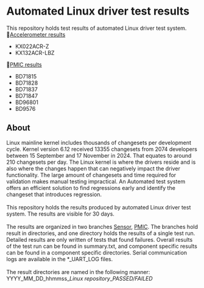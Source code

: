 # Automated Linux driver test results
This repository holds test results of automated Linux driver test system.
<br>
🔗[Accelerometer results](https://github.com/RohmSemiconductor/rohm-linux-test-results/tree/Sensor)
- KX022ACR-Z
- KX132ACR-LBZ

🔗[PMIC results](https://github.com/RohmSemiconductor/rohm-linux-test-results/tree/PMIC)
- BD71815
- BD71828
- BD71837
- BD71847
- BD96801
- BD9576

## About
Linux mainline kernel includes thousands of changesets per development cycle. Kernel version 6.12 received 13355 changesets from 
2074 developers between 15 September and 17 November in 2024. That equates to around 210 changesets per day. The Linux 
kernel is where the drivers reside and is also where the changes happen that can negatively impact the driver functionality. The large 
amount of changesets and time required for validation makes manual testing impractical. An Automated test system offers an efficient
solution to find regressions early and identify the changeset that introduces regression.
<br> <br>
This repository holds the results produced by automated Linux driver test system. The results are visible for 30 days.
<br> <br>
The results are organized in two branches [Sensor](https://github.com/RohmSemiconductor/rohm-linux-test-results/tree/Sensor), [PMIC](https://github.com/RohmSemiconductor/rohm-linux-test-results/tree/PMIC). The branches hold result in directories, and one directory holds the results of 
a single test run. Detailed results are only written of tests that found failures. Overall results of the test run can be found in summary.txt, and component specific results can be found in a component specific directories. Serial communication logs are available in the \*\_UART\_LOG files.
<br><br>
The result directories are named in the following manner:<br>
YYYY_MM_DD_hhmmss_*Linux repository*_*PASSED/FAILED* <br>
